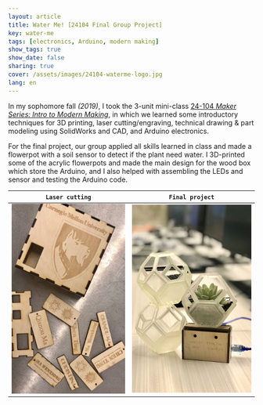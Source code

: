 ```yaml
---
layout: article
title: Water Me! [24104 Final Group Project]
key: water-me
tags: [electronics, Arduino, modern making]
show_tags: true
show_date: false
sharing: true
cover: /assets/images/24104-waterme-logo.jpg
lang: en
---
```


In my sophomore fall *(2019)*, I took the 3-unit mini-class [24-104 *Maker Series: Intro to Modern Making*][24104], in which we learned some introductory techniques for 3D printing, laser cutting/engraving, technical drawing & part modeling using SolidWorks and CAD, and Arduino electronics. 

<!--more-->

For the final project, our group applied all skills learned in class and made a flowerpot with a soil sensor to detect if the plant need water. I 3D-printed some of the acrylic flowerpots and made the main design for the wood box which store the Arduino, and I also helped with assembling the LEDs and sensor and testing the Arduino code. 

| `Laser cutting` | `Final project` |
| -- | -- | 
|![](/assets/images/24104-laser-cut.png)|![](/assets/images/24104-waterme.jpg)|

[24104]: https://www.meche.engineering.cmu.edu/education/courses/24-104.html
